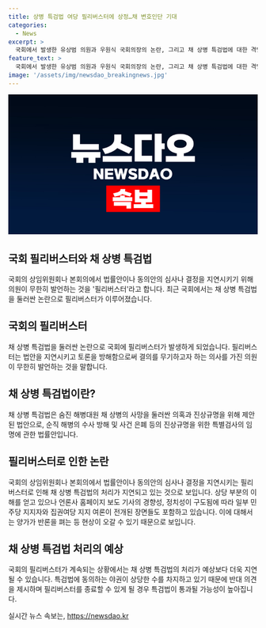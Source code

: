 ```yaml
---
title: 상병 특검법 여당 필리버스터에 상정…채 변호인단 기대
categories:
  - News
excerpt: >
  국회에서 발생한 유상범 의원과 우원식 국회의장의 논란, 그리고 채 상병 특검법에 대한 격렬한 논쟁이 이뤄졌다. 특검법은 순직 해병 수사 방해와 사건 은폐 등을 진상규명하기 위한 법안으로, 이에 대한 논의가 필리버스터로 이어졌다. 특검법이 국회 본회의를 통과하면 대통령은 거부권을 행사할 수 있으며, 향후 재의결에는 여당의 이탈표 8석이 필요하다. 이로 인해 민주당은 19일 이전에 특검법 재의결을 마무리하려는 반면, 국민의힘은 이를 저울질하고 있다.
feature_text: >
  국회에서 발생한 유상범 의원과 우원식 국회의장의 논란, 그리고 채 상병 특검법에 대한 격렬한 논쟁이 이뤄졌다. 특검법은 순직 해병 수사 방해와 사건 은폐 등을 진상규명하기 위한 법안으로, 이에 대한 논의가 필리버스터로 이어졌다. 특검법이 국회 본회의를 통과하면 대통령은 거부권을 행사할 수 있으며, 향후 재의결에는 여당의 이탈표 8석이 필요하다. 이로 인해 민주당은 19일 이전에 특검법 재의결을 마무리하려는 반면, 국민의힘은 이를 저울질하고 있다.
image: '/assets/img/newsdao_breakingnews.jpg'
---
```


<p><img src="/assets/img/newsdao_breakingnews.jpg" alt="ranknews 속보" /></p>

<h2 data-ke-size="size26">국회 필리버스터와 채 상병 특검법</h2>

<p data-ke-size="size16">국회의 상임위원회나 본회의에서 법률안이나 동의안의 심사나 결정을 지연시키기 위해 의원이 무한히 발언하는 것을 '필리버스터'라고 합니다. 최근 국회에서는 채 상병 특검법을 둘러싼 논란으로 필리버스터가 이루어졌습니다.</p>

<h2 data-ke-size="size26">국회의 필리버스터</h2>

<p data-ke-size="size16">채 상병 특검법을 둘러싼 논란으로 국회에 필리버스터가 발생하게 되었습니다. 필리버스터는 법안을 지연시키고 토론을 방해함으로써 결의를 무기하고자 하는 의사를 가진 의원이 무한히 발언하는 것을 말합니다.</p>

<h2 data-ke-size="size26">채 상병 특검법이란?</h2>

<p data-ke-size="size16">채 상병 특검법은 숨진 해병대원 채 상병의 사망을 둘러싼 의혹과 진상규명을 위해 제안된 법안으로, 순직 해병의 수사 방해 및 사건 은폐 등의 진상규명을 위한 특별검사의 임명에 관한 법률안입니다.</p>

<h2 data-ke-size="size26">필리버스터로 인한 논란</h2>

<p data-ke-size="size16">국회의 상임위원회나 본회의에서 법률안이나 동의안의 심사나 결정을 지연시키는 필리버스터로 인해 채 상병 특검법의 처리가 지연되고 있는 것으로 보입니다. 상당 부분의 이해를 얻고 있으나 언론사 홈페이지 보도 기사의 경향성, 정치성이 구도됨에 따라 일부 민주당 지지자와 집권여당 지지 여론이 전개된 장면들도 포함하고 있습니다. 이에 대해서는 양가가 반론을 펴는 등 현상이 오갈 수 있기 때문으로 보입니다.</p>

<h2 data-ke-size="size26">채 상병 특검법 처리의 예상</h2>

<p data-ke-size="size16">국회의 필리버스터가 계속되는 상황에서는 채 상병 특검법의 처리가 예상보다 더욱 지연될 수 있습니다. 특검법에 동의하는 야권이 상당한 수를 차지하고 있기 때문에 반대 의견을 제시하며 필리버스터를 종료할 수 있게 될 경우 특검법이 통과될 가능성이 높아집니다.</p>
실시간 뉴스 속보는, <a href="https://newsdao.kr" rel="dofollow">https://newsdao.kr</a>


